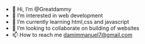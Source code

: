 - 👋 Hi, I’m @Greatdammy
- 👀 I’m interested in web development 
- 🌱 I’m currently learning html,css and javascript 
- 💞️ I’m looking to collaborate on building of websites 
- 📫 How to reach me damimmanuel7@gmail.com 

<!---
Greatdammy/Greatdammy is a ✨ special ✨ repository because its `README.md` (this file) appears on your GitHub profile.
You can click the Preview link to take a look at your changes.
--->
